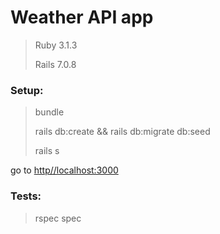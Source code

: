 # Weather API app
> Ruby 3.1.3
> 
> Rails 7.0.8

### Setup:
> bundle
> 
> rails db:create && rails db:migrate db:seed
> 
> rails s

go to [http//localhost:3000]((http//localhost:3000))

### Tests:
> rspec spec
